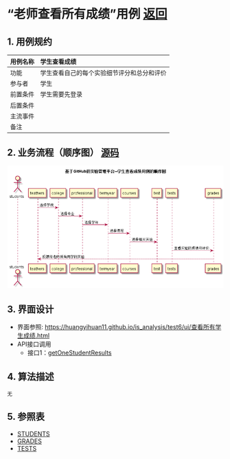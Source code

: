 # “老师查看所有成绩”用例 [返回](../README.md)
## 1. 用例规约

|用例名称|学生查看成绩|
|-------|:-------------|
|功能|学生查看自己的每个实验细节评分和总分和评价|
|参与者|学生|
|前置条件|学生需要先登录|
|后置条件| |
|主流事件| |
|备注| |

## 2. 业务流程（顺序图） [源码](../src/老师查看所有成绩.puml)
![sequence1](../老师查看所有成绩.png) 

## 3. 界面设计
- 界面参照: https://huangyihuan11.github.io/is_analysis/test6/ui/查看所有学生成绩.html
- API接口调用
    - 接口1：[getOneStudentResults](../接口/getOneStudentResults.md) 

## 4. 算法描述
    无
    
## 5. 参照表
- [STUDENTS](../数据库设计.md/#STUDENTS)
- [GRADES](../数据库设计.md/#GRADES)
- [TESTS](../数据库设计.md/#TESTS)
